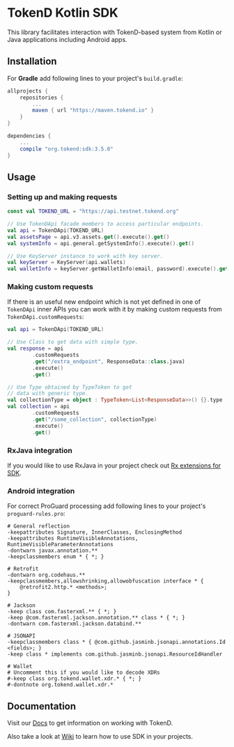 # TokenD Kotlin SDK

This library facilitates interaction with TokenD-based system from Kotlin or Java applications including Android apps.

## Installation

For **Gradle** add following lines to your project's `build.gradle`:
```groovy
allprojects {
    repositories {
        ...
        maven { url "https://maven.tokend.io" }
    }
}

dependencies {
    ...
    compile "org.tokend:sdk:3.5.0"
}

```

## Usage

### Setting up and making requests
```kotlin
const val TOKEND_URL = "https://api.testnet.tokend.org"

// Use TokenDApi facade members to access particular endpoints.
val api = TokenDApi(TOKEND_URL)
val assetsPage = api.v3.assets.get().execute().get()
val systemInfo = api.general.getSystemInfo().execute().get()

// Use KeyServer instance to work with key server.
val keyServer = KeyServer(api.wallets)
val walletInfo = keyServer.getWalletInfo(email, password).execute().get()
```

### Making custom requests
If there is an useful new endpoint which is not yet defined
in one of `TokenDApi` inner APIs you can work with it by making
custom requests from `TokenDApi.customRequests`:

```kotlin
val api = TokenDApi(TOKEND_URL)

// Use Class to get data with simple type.
val response = api
        .customRequests
        .get("/extra_endpoint", ResponseData::class.java)
        .execute()
        .get()

// Use Type obtained by TypeToken to get
// data with generic type.
val collectionType = object : TypeToken<List<ResponseData>>() {}.type
val collection = api
        .customRequests
        .get("/some_collection", collectionType)
        .execute()
        .get()
```

### RxJava integration
If you would like to use RxJava in your project check out [Rx extensions for SDK](https://github.com/tokend/kotlin-sdk-rx-extensions).

### Android integration
For correct ProGuard processing add following lines to your project's `proguard-rules.pro`:
```proguard
# General reflection
-keepattributes Signature, InnerClasses, EnclosingMethod
-keepattributes RuntimeVisibleAnnotations, RuntimeVisibleParameterAnnotations
-dontwarn javax.annotation.**
-keepclassmembers enum * { *; }

# Retrofit
-dontwarn org.codehaus.**
-keepclassmembers,allowshrinking,allowobfuscation interface * {
    @retrofit2.http.* <methods>;
}

# Jackson
-keep class com.fasterxml.** { *; }
-keep @com.fasterxml.jackson.annotation.** class * { *; }
-dontwarn com.fasterxml.jackson.databind.**

# JSONAPI
-keepclassmembers class * { @com.github.jasminb.jsonapi.annotations.Id <fields>; }
-keep class * implements com.github.jasminb.jsonapi.ResourceIdHandler

# Wallet
# Uncomment this if you would like to decode XDRs
#-keep class org.tokend.wallet.xdr.* { *; }
#-dontnote org.tokend.wallet.xdr.*
```

## Documentation
Visit our [Docs](https://docs.tokend.io/) to get information on working with TokenD.

Also take a look at [Wiki](https://github.com/tokend/kotlin-sdk/wiki) to learn how to use SDK in your projects.
